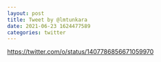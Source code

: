 ```yaml
--- 
layout: post 
title: Tweet by @lmtunkara 
date: 2021-06-23 1624477589 
categories: twitter 
--- 
```

https://twitter.com/o/status/1407786856671059970